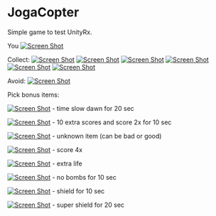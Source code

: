 # JogaCopter
Simple game to test UnityRx.

You [![Screen Shot](https://raw.githubusercontent.com/KDet/JogaCopter/master/images/player.png)](https://github.com/KDet/JogaCopter)

Collect:
[![Screen Shot](https://raw.githubusercontent.com/KDet/JogaCopter/master/images/a.png)](https://github.com/KDet/JogaCopter)
[![Screen Shot](https://raw.githubusercontent.com/KDet/JogaCopter/master/images/b.png)](https://github.com/KDet/JogaCopter)
[![Screen Shot](https://raw.githubusercontent.com/KDet/JogaCopter/master/images/e.png)](https://github.com/KDet/JogaCopter)
[![Screen Shot](https://raw.githubusercontent.com/KDet/JogaCopter/master/images/m.png)](https://github.com/KDet/JogaCopter)
[![Screen Shot](https://raw.githubusercontent.com/KDet/JogaCopter/master/images/s.png)](https://github.com/KDet/JogaCopter)
[![Screen Shot](https://raw.githubusercontent.com/KDet/JogaCopter/master/images/t.png)](https://github.com/KDet/JogaCopter)

Avoid:
[![Screen Shot](https://raw.githubusercontent.com/KDet/JogaCopter/master/images/BombSprite.png)](https://github.com/KDet/JogaCopter)

Pick bonus items:

[![Screen Shot](https://raw.githubusercontent.com/KDet/JogaCopter/master/images/2.png)](https://github.com/KDet/JogaCopter) - time slow dawn for 20 sec

[![Screen Shot](https://raw.githubusercontent.com/KDet/JogaCopter/master/images/3.png)](https://github.com/KDet/JogaCopter) - 10 extra  scores and  score 2x  for 10 sec

[![Screen Shot](https://raw.githubusercontent.com/KDet/JogaCopter/master/images/4.png)](https://github.com/KDet/JogaCopter) - unknown item (can be bad or good)

[![Screen Shot](https://raw.githubusercontent.com/KDet/JogaCopter/master/images/5.png)](https://github.com/KDet/JogaCopter) - score 4x

[![Screen Shot](https://raw.githubusercontent.com/KDet/JogaCopter/master/images/6.png)](https://github.com/KDet/JogaCopter) - extra life

[![Screen Shot](https://raw.githubusercontent.com/KDet/JogaCopter/master/images/7.png)](https://github.com/KDet/JogaCopter) - no bombs for 10 sec

[![Screen Shot](https://raw.githubusercontent.com/KDet/JogaCopter/master/images/8.png)](https://github.com/KDet/JogaCopter) - shield for 10 sec

[![Screen Shot](https://raw.githubusercontent.com/KDet/JogaCopter/master/images/1.png)](https://github.com/KDet/JogaCopter) - super shield for 20 sec
